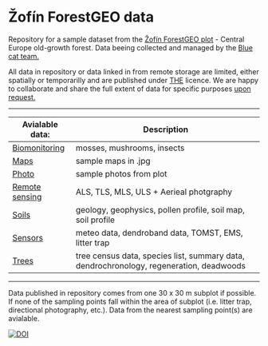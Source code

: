 # Žofín ForestGEO data

Repository for a sample dataset from the [Žofín ForestGEO plot](https://forestgeo.si.edu/sites/europe/zofin) - Central Europe old-growth forest. Data beeing collected and managed by the [Blue cat team.](https://naturalforests.cz/)  

All data in repository or data linked in from remote storage are limited, either spatially or temporarilly and are published under [THE]() licence. We are happy to collaborate and share the full extent of data for specific purposes [upon request.](https://github.com/VUKOZ-OEL/bluecat-data-pool/blob/main/contacts/readme.md)  

********    

| Avialable data:  | Description |
| ------------------- | ------------------- |       
| [Biomonitoring]() | mosses, mushrooms, insects |     
| [Maps]() | sample maps in .jpg |            
| [Photo]() | sample photos from plot |         
| [Remote sensing](https://github.com/VUKOZ-OEL/bluecat-data-pool/blob/main/REMOTE_SENSING/readme.md)  | ALS, TLS, MLS, ULS + Aerieal photgraphy |      
| [Soils]()  | geology, geophysics, pollen profile, soil map, soil profile |   
| [Sensors]()  | meteo data, dendroband data, TOMST, EMS, litter trap |   
| [Trees]()  | tree census data, species list, summary data, dendrochronology, regeneration, deadwoods |    
  
********  

Data published in repository comes from one 30 x 30 m subplot if possible. If none of the sampling points fall within the area of subplot (i.e. litter trap, directional photography, etc.). Data from the nearest sampling point(s) are avialable.

[![DOI](https://zenodo.org/badge/561805081.svg)](https://zenodo.org/badge/latestdoi/561805081)

    